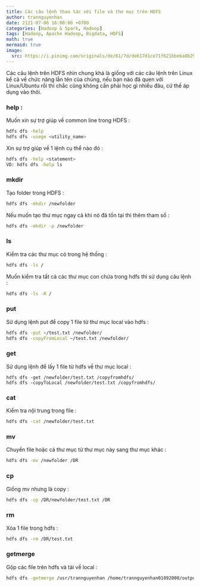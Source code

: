 ```yaml
---
title: Các câu lệnh thao tác với file và thư mục trên HDFS 
author: trannguyenhan
date: 2121-07-06 16:00:00 +0700
categories: [Hadoop & Spark, Hadoop]
tags: [Hadoop, Apache Hadoop, Bigdata, HDFS]
math: true
mermaid: true
image:
  src: https://i.pinimg.com/originals/de/61/7d/de617d1ce71f621bbeba8b293996e9fc.jpg
---
```

Các câu lệnh trên HDFS nhìn chung khá là giống với các câu lệnh trên Linux kể cả về chức năng lẫn tên của chúng, nếu bạn nào đã quen với Linux/Ubuntu rồi thì chắc cũng không cần phải học gì nhiều đâu, cứ thế áp dụng vào thôi.

### help : 
Muốn xin sự trợ giúp về common line trong HDFS : 
```bash
hdfs dfs -help
hdfs dfs -usege <utility_name>
```

Xin sự trợ giúp về 1 lệnh cụ thể nào đó : 
```bash
hdfs dfs -help <statement>
VD: hdfs dfs -help ls
```

### mkdir
Tạo folder trong HDFS : 
```bash
hdfs dfs -mkdir /newfolder
```	

Nếu muốn tạo thư mục ngay cả khi nó đã tồn tại thì thêm tham số : 
```bash
hdfs dfs -mkdir -p /newfolder
```

### ls
Kiểm tra các thư mục có trong hệ thống : 
```bash
hdfs dfs -ls /
```

Muốn kiểm tra tất cả các thư mục con chứa trong hdfs thì sử dụng câu lệnh : 
```bash
hdfs dfs -ls -R /
```

### put 
Sử dụng lệnh put để copy 1 file từ thư mục local vào hdfs : 
```bash
hdfs dfs -put ~/test.txt /newfolder/
hdfs dfs -copyFromLocal ~/test.txt /newfolder/
```

### get
Sử dụng lệnh để lấy 1 file từ hdfs về thư mục local : 
```
hdfs dfs -get /newfolder/test.txt /copyfromhdfs/
hdfs dfs -copyToLocal /newfolder/test.txt /copyfromhdfs/
```

### cat
Kiểm tra nội trung trong file : 
```bash
hdfs dfs -cat /newfolder/test.txt
```

### mv
Chuyển file hoặc cả thư mục từ thư mục này sang thư mục khác : 
```bash
hdfs dfs -mv /newfolder /DR
```

### cp
Giống mv nhưng là copy :
```bash
hdfs dfs -cp /DR/newfolder/test.txt /DR
```

### rm 
Xóa 1 file trong hdfs : 
```bash
hdfs dfs -rm /DR/test.txt	
```

### getmerge
Gộp các file trên hdfs và tải về local : 
```bash
hdfs dfs -getmerge /usr/trannguyenhan /home/trannguyenhan01092000/output.dat
```
	
